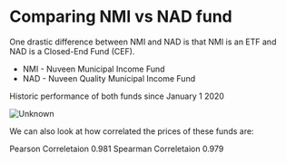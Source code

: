 # Comparing NMI vs NAD fund

One drastic difference between NMI and NAD is that NMI is an ETF and NAD is a Closed-End Fund (CEF).

- NMI - Nuveen Municipal Income Fund
- NAD - Nuveen Quality Municipal Income Fund

Historic performance of both funds since January 1 2020

![Unknown](https://user-images.githubusercontent.com/29989124/202817597-f1761881-102c-41c2-82dd-eb2c89b917a9.png)

We can also look at how correlated the prices of these funds are:



Pearson Correletaion 0.981
Spearman Correletaion 0.979



